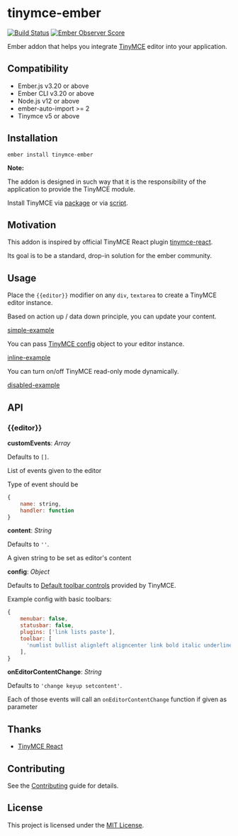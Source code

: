 tinymce-ember
==============================================================================

[![Build Status](https://github.com/concordnow/tinymce-ember/actions/workflows/main.yml/badge.svg?branch=master)](https://github.com/concordnow/tinymce-ember/actions/workflows/main.yml)
[![Ember Observer Score](https://emberobserver.com/badges/tinymce-ember.svg)](https://emberobserver.com/addons/tinymce-ember)

Ember addon that helps you integrate [TinyMCE](https://www.tiny.cloud/docs/) editor into your application.

Compatibility
------------------------------------------------------------------------------

* Ember.js v3.20 or above
* Ember CLI v3.20 or above
* Node.js v12 or above
* ember-auto-import >= 2
* Tinymce v5 or above


Installation
------------------------------------------------------------------------------

```
ember install tinymce-ember
```

**Note:**

The addon is designed in such way that it is the responsibility of the application to provide the TinyMCE module.

Install TinyMCE via [package](https://www.npmjs.com/package/tinymce) or via [script](https://www.tiny.cloud/docs/quick-start/).

Motivation
------------------------------------------------------------------------------

This addon is inspired by official TinyMCE React plugin [tinymce-react](https://github.com/tinymce/tinymce-react).

Its goal is to be a standard, drop-in solution for the ember community.

Usage
------------------------------------------------------------------------------

Place the `{{editor}}` modifier on any `div`, `textarea` to create a TinyMCE editor instance.

Based on action up / data down principle, you can update your content.

[simple-example][]

You can pass [TinyMCE config](https://www.tiny.cloud/docs/configure/) object to your editor instance.

[inline-example][]

You can turn on/off TinyMCE read-only mode dynamically.

[disabled-example][]


API
------------------------------------------------------------------------------

### &lcub;&lcub;editor&rcub;&rcub;

**customEvents**: *Array*

Defaults to `[]`.

List of events given to the editor

Type of event should be

```js
{
    name: string,
    handler: function
}
```


**content**: *String*

Defaults to `''`.

A given string to be set as editor's content


**config**: *Object*

Defaults to [Default toolbar controls](https://www.tiny.cloud/docs/general-configuration-guide/basic-setup/#defaulttoolbarcontrols) provided by TinyMCE.

Example config with basic toolbars:

```js
{
    menubar: false,
    statusbar: false,
    plugins: ['link lists paste'],
    toolbar: [
      'numlist bullist alignleft aligncenter link bold italic underline',
    ],
}
```


**onEditorContentChange**: *String*

Defaults to `'change keyup setcontent'`.

Each of those events will call an `onEditorContentChange` function if given as parameter


Thanks
------------------------------------------------------------------------------

* [TinyMCE React](https://github.com/tinymce/tinymce-react)

Contributing
------------------------------------------------------------------------------

See the [Contributing](CONTRIBUTING.md) guide for details.


License
------------------------------------------------------------------------------

This project is licensed under the [MIT License](LICENSE.md).

<!-- Examples -->
[simple-example]: https://codesandbox.io/s/github/concordnow/tinymce-ember/tree/master/test-app?initialpath=%2Fexamples%2Fsimple&file=%2Fapp%2Fcomponents%2Fsimple-example.hbs
[inline-example]: https://codesandbox.io/s/github/concordnow/tinymce-ember/tree/master/test-app?initialpath=%2Fexamples%2Finline&file=%2Fapp%2Fcomponents%2Finline-example.hbs
[disabled-example]: https://codesandbox.io/s/github/concordnow/tinymce-ember/tree/master/test-app?initialpath=%2Fexamples%2Fdisabled&file=%2Fapp%2Fcomponents%2Fdisabled-example.hbs
